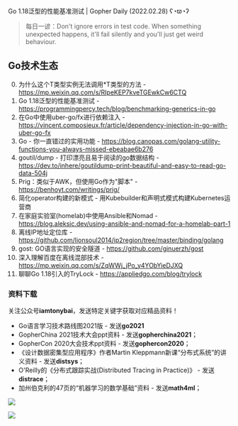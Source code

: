 Go 1.18泛型的性能基准测试 | Gopher Daily (2022.02.28) ʕ◔ϖ◔ʔ

>每日一谚：Don't ignore errors in test code. When something unexpected happens, it'll fail silently and you'll just get weird behaviour.

## Go技术生态

0. 为什么这个T类型实例无法调用\*T类型的方法 - https://mp.weixin.qq.com/s/RIpeKEP7kveTGEwkCw6CTQ
1. Go 1.18泛型的性能基准测试 - https://programmingpercy.tech/blog/benchmarking-generics-in-go
2. 在Go中使用uber-go/fx进行依赖注入 - https://vincent.composieux.fr/article/dependency-injection-in-go-with-uber-go-fx
3. Go - 你一直错过的实用功能 - https://blog.canopas.com/golang-utility-functions-you-always-missed-ebeabae6b276
4. goutil/dump - 打印漂亮且易于阅读的go数据结构 - https://dev.to/inhere/goutildump-print-beautiful-and-easy-to-read-go-data-504j
5. Prig：类似于AWK，但使用Go作为"脚本" - https://benhoyt.com/writings/prig/
6. 简化operator构建的新模式 - 用Kubebuilder和声明式模式构建Kubernetes运营商
7. 在家庭实验室(homelab)中使用Ansible和Nomad - https://blog.aleksic.dev/using-ansible-and-nomad-for-a-homelab-part-1
8. 离线IP地址定位库 - https://github.com/lionsoul2014/ip2region/tree/master/binding/golang
9. gost: GO语言实现的安全隧道 - https://github.com/ginuerzh/gost
10. 深入理解百度在离线混部技术 - https://mp.weixin.qq.com/s/ZqWWj_jPo_y4YObYieDJXQ
11. 聊聊Go 1.18引入的TryLock - https://appliedgo.com/blog/trylock

### 资料下载

关注公众号**iamtonybai**，发送特定关键字获取对应精品资料！

* Go语言学习技术路线图2021版 - 发送**go2021**
* GopherChina 2021技术大会ppt资料 - 发送**gopherchina2021**；
* GopherCon 2020大会技术ppt资料 - 发送**gophercon2020**；
* 《设计数据密集型应用程序》作者Martin Kleppmann新课“分布式系统”的讲义资料 - 发送**distsys**；
* O'Reilly的《分布式跟踪实战(Distributed Tracing in Practice)》 - 发送**distrace**；
* 加州伯克利的47页的“机器学习的数学基础”资料 - 发送**math4ml**；

![](https://mmbiz.qpic.cn/mmbiz_png/cH6WzfQ94mb54jsFJZ3Knmz8obUsf3PBShthmdSw5E01TcYmUReGkj0BWpxHak1HlnlzHvLmKax53YSGr7aNlA/0?wx_fmt=png)

![](https://mmbiz.qpic.cn/mmbiz_png/cH6WzfQ94mb54jsFJZ3Knmz8obUsf3PBrSoqeMvoWCticN2cpU64fJ0FYQdXJhP7ia7WRh8628uOAsQYeE2NibRRw/0?wx_fmt=png)

